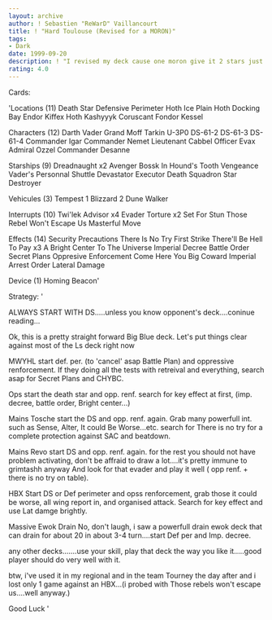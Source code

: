 ```yaml
---
layout: archive
author: ! Sebastien "ReWarD" Vaillancourt
title: ! "Hard Toulouse (Revised for a MORON)"
tags:
- Dark
date: 1999-09-20
description: ! "I revised my deck cause one moron give it 2 stars just because i wrote that i can choose wich of my SL i would like to start.....he don't know things like 'knowing your opponent deck'...well anyway here is it with changes (that's the problem anyway with"
rating: 4.0
---
```

Cards: 

'Locations (11)
Death Star
Defensive Perimeter
Hoth Ice Plain
Hoth Docking Bay
Endor
Kiffex
Hoth
Kashyyyk
Coruscant
Fondor
Kessel

Characters (12)
Darth Vader
Grand Moff Tarkin
U-3P0
DS-61-2
DS-61-3
DS-61-4
Commander Igar
Commander Nemet
Lieutenant Cabbel
Officer Evax
Admiral Ozzel
Commander Desanne

Starships (9)
Dreadnaught x2
Avenger
Bossk In Hound's Tooth
Vengeance
Vader's Personnal Shuttle
Devastator
Executor
Death Squadron Star Destroyer

Vehicules (3)
Tempest 1
Blizzard 2
Dune Walker

Interrupts (10)
Twi'lek Advisor x4
Evader
Torture x2
Set For Stun
Those Rebel Won't Escape Us
Masterful Move

Effects (14)
Security Precautions
There Is No Try
First Strike
There'll Be Hell To Pay x3
A Bright Center To The Universe
Imperial Decree
Battle Order
Secret Plans
Oppresive Enforcement
Come Here You Big Coward
Imperial Arrest Order
Lateral Damage

Device (1)
Homing Beacon'

Strategy: '

ALWAYS START WITH DS.....unless you know opponent's deck....coninue reading...


Ok, this is a pretty straight forward Big Blue deck. Let's put things clear against most of the Ls deck right now



MWYHL start def. per. (to 'cancel' asap Battle Plan) and oppressive renforcement. If they doing all the tests with retreival and everything, search asap for Secret Plans and CHYBC.

Ops start the death star and opp. renf. search for key effect at first, (imp. decree, battle order, Bright center...)

Mains Tosche start the DS and opp. renf. again. Grab many powerfull int. such as Sense, Alter, It could Be Worse...etc. search for There is no try for a complete protection against SAC and beatdown.

Mains Revo start DS and opp. renf. again. for the rest you should not have problem activating, don't be affraid to draw a lot....it's pretty immune to grimtashh anyway And look for that evader and play it well ( opp renf. + there is no try on table).

HBX Start DS or Def perimeter and opss renforcement, grab those it could be worse, all wing report in, and organised attack. Search for key effect and use Lat damge brightly.

Massive Ewok Drain No, don't laugh, i saw a powerfull drain ewok deck that can drain for about 20 in about 3-4 turn....start Def per and Imp. decree.

any other decks.......use your skill, play that deck the way you like it.....good player should do very well with it.

btw, i've used it in my regional and in the team Tourney the day after and i lost only 1 game against an HBX...(i probed with Those rebels won't escape us....well anyway.)

Good Luck '